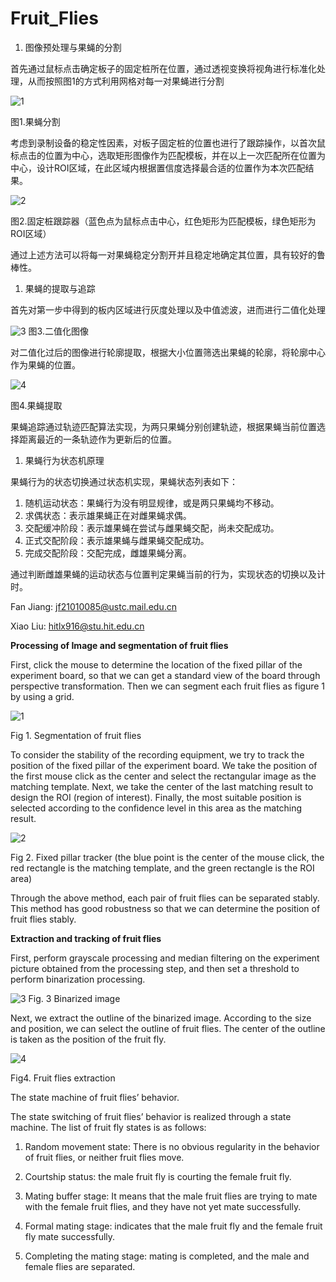 # Fruit_Flies

1. 图像预处理与果蝇的分割

首先通过鼠标点击确定板子的固定桩所在位置，通过透视变换将视角进行标准化处理，从而按照图1的方式利用网格对每一对果蝇进行分割

![1](https://xiao-pic.oss-cn-shenzhen.aliyuncs.com/pic/img/20220710153919.png)

图1.果蝇分割

考虑到录制设备的稳定性因素，对板子固定桩的位置也进行了跟踪操作，以首次鼠标点击的位置为中心，选取矩形图像作为匹配模板，并在以上一次匹配所在位置为中心，设计ROI区域，在此区域内根据置信度选择最合适的位置作为本次匹配结果。

![2](https://xiao-pic.oss-cn-shenzhen.aliyuncs.com/pic/img/20220710154058.png)

图2.固定桩跟踪器（蓝色点为鼠标点击中心，红色矩形为匹配模板，绿色矩形为ROI区域）

通过上述方法可以将每一对果蝇稳定分割开并且稳定地确定其位置，具有较好的鲁棒性。

1. 果蝇的提取与追踪

首先对第一步中得到的板内区域进行灰度处理以及中值滤波，进而进行二值化处理

![3](https://xiao-pic.oss-cn-shenzhen.aliyuncs.com/pic/img/20220710154135.png)
图3.二值化图像

对二值化过后的图像进行轮廓提取，根据大小位置筛选出果蝇的轮廓，将轮廓中心作为果蝇的位置。

![4](https://xiao-pic.oss-cn-shenzhen.aliyuncs.com/pic/img/20220710154256.png)

图4.果蝇提取

果蝇追踪通过轨迹匹配算法实现，为两只果蝇分别创建轨迹，根据果蝇当前位置选择距离最近的一条轨迹作为更新后的位置。

1. 果蝇行为状态机原理

果蝇行为的状态切换通过状态机实现，果蝇状态列表如下：

1. 随机运动状态：果蝇行为没有明显规律，或是两只果蝇均不移动。
2. 求偶状态：表示雄果蝇正在对雌果蝇求偶。
3. 交配缓冲阶段：表示雄果蝇在尝试与雌果蝇交配，尚未交配成功。
4. 正式交配阶段：表示雄果蝇与雌果蝇交配成功。
5. 完成交配阶段：交配完成，雌雄果蝇分离。

通过判断雌雄果蝇的运动状态与位置判定果蝇当前的行为，实现状态的切换以及计时。

Fan Jiang: [jf21010085@ustc.mail.edu.cn](mailto:jf21010085@ustc.mail.edu.cn)

Xiao Liu: [hitlx916@stu.hit.edu.cn](mailto:hitlx916@stu.hit.edu.cn)

**Processing of Image and segmentation of fruit flies**

First, click the mouse to determine the location of the fixed pillar of the experiment board, so that we can get a standard view of the board through perspective transformation. Then we can segment each fruit flies as figure 1 by using a grid.

![1](https://xiao-pic.oss-cn-shenzhen.aliyuncs.com/pic/img/20220710153919.png)

Fig 1. Segmentation of fruit flies

To consider the stability of the recording equipment, we try to track the position of the fixed pillar of the experiment board. We take the position of the first mouse click as the center and select the rectangular image as the matching template. Next, we take the center of the last matching result to design the ROI (region of interest). Finally, the most suitable position is selected according to the confidence level in this area as the matching result.

![2](https://xiao-pic.oss-cn-shenzhen.aliyuncs.com/pic/img/20220710154058.png)

Fig 2. Fixed pillar tracker (the blue point is the center of the mouse click, the red rectangle is the matching template, and the green rectangle is the ROI area)

Through the above method, each pair of fruit flies can be separated stably. This method has good robustness so that we can determine the position of fruit flies stably.

**Extraction and tracking of fruit flies**

First, perform grayscale processing and median filtering on the experiment picture obtained from the processing step, and then set a threshold to perform binarization processing.

![3](https://xiao-pic.oss-cn-shenzhen.aliyuncs.com/pic/img/20220710154135.png)
Fig. 3 Binarized image

Next, we extract the outline of the binarized image. According to the size and position, we can select the outline of fruit flies. The center of the outline is taken as the position of the fruit fly.

![4](https://xiao-pic.oss-cn-shenzhen.aliyuncs.com/pic/img/20220710154256.png)

Fig4. Fruit flies extraction

The state machine of fruit flies’ behavior.

The state switching of fruit flies’ behavior is realized through a state machine. The list of fruit fly states is as follows:

1. Random movement state: There is no obvious regularity in the behavior of fruit flies, or neither fruit flies move.

2. Courtship status: the male fruit fly is courting the female fruit fly.

3. Mating buffer stage: It means that the male fruit flies are trying to mate with the female fruit flies, and they have not yet mate successfully.

4. Formal mating stage: indicates that the male fruit fly and the female fruit fly mate successfully.

5. Completing the mating stage: mating is completed, and the male and female flies are separated.
